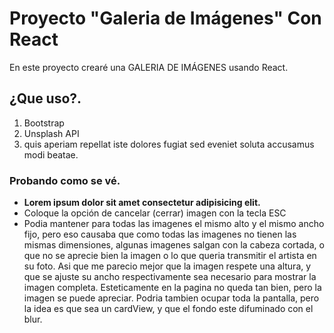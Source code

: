 # Proyecto "Galeria de Imágenes" Con React

En este proyecto crearé una GALERIA DE IMÁGENES usando React.

## ¿Que uso?.

1. Bootstrap
2. Unsplash API 
3. quis aperiam repellat iste dolores fugiat sed eveniet soluta accusamus modi beatae.

### Probando como se vé.

- **Lorem ipsum dolor sit amet consectetur adipisicing elit.** 
- Coloque la opción de cancelar (cerrar) imagen con la tecla ESC
- Podia mantener para todas las imagenes el mismo alto y el mismo ancho fijo, pero eso causaba que como todas las imagenes no tienen las mismas dimensiones, algunas imagenes salgan con la cabeza cortada, o que no se aprecie bien la imagen o lo que queria transmitir el artista en su foto. Asi que me parecio mejor que la imagen respete una altura, y que se ajuste su ancho respectivamente sea necesario para mostrar la imagen completa. Esteticamente en la pagina no queda tan bien, pero la imagen se puede apreciar. Podria tambien ocupar toda la pantalla, pero la idea es que sea un cardView, y que el fondo este difuminado con el blur.
